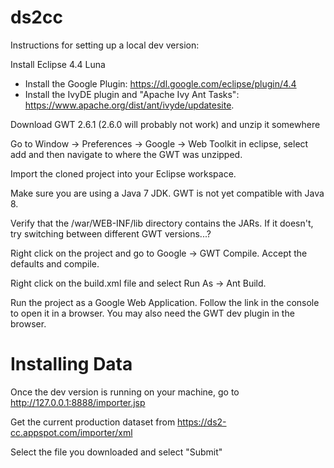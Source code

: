 ds2cc
=====

Instructions for setting up a local dev version:

Install Eclipse 4.4 Luna

* Install the Google Plugin: https://dl.google.com/eclipse/plugin/4.4
* Install the IvyDE plugin and "Apache Ivy Ant Tasks": https://www.apache.org/dist/ant/ivyde/updatesite.

Download GWT 2.6.1 (2.6.0 will probably not work) and unzip it somewhere

Go to Window -> Preferences -> Google -> Web Toolkit in eclipse, select add and then navigate to where the GWT was unzipped.

Import the cloned project into your Eclipse workspace.

Make sure you are using a Java 7 JDK. GWT is not yet compatible with Java 8.

Verify that the /war/WEB-INF/lib directory contains the JARs. If it doesn't, try switching between different GWT versions...?

Right click on the project and go to Google -> GWT Compile. Accept the defaults and compile.

Right click on the build.xml file and select Run As -> Ant Build.

Run the project as a Google Web Application. Follow the link in the console to open it in a browser. You may also need the GWT dev plugin in the browser.

Installing Data
===
Once the dev version is running on your machine, go to http://127.0.0.1:8888/importer.jsp

Get the current production dataset from https://ds2-cc.appspot.com/importer/xml

Select the file you downloaded and select "Submit"
